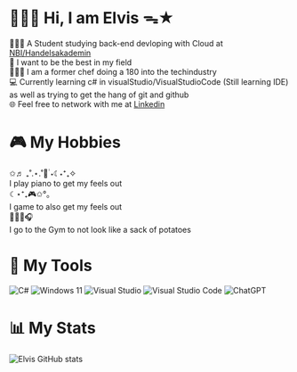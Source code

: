 

# 👨🏻‍💻 Hi, I am Elvis ᯓ★

👨🏻‍💻 A Student studying back-end devloping with Cloud at [NBI/Handelsakademin](https://www.nbi-handelsakademin.se)<br/>
🔆 I want to be the best in my field<br/>
👩🏻‍🍳 I am a former chef doing a 180 into the techindustry<br/>
💻 Currently learning c# in visualStudio/VisualStudioCode (Still learning IDE) as well as trying to get the hang of git and github<br/>
🌐 Feel free to network with me at [Linkedin](https://www.linkedin.com/in/elvis-nilsson-6852892b3)<br/>

# 🎮 My Hobbies<br/>
✩♬ ₊˚.⋆.˚🎹࣪ ࣪⋆☾⋆⁺₊✧<br/>
I play piano to get my feels out<br/>
☾⋆⁺₊🎮✩°｡<br/>
I game to also get my feels out<br/>
🏋🏻‍♀️🎧<br/>
I go to the Gym to not look like a sack of potatoes<br/>

# 🧰 My Tools
![C#](https://img.shields.io/badge/c%23-%23239120.svg?style=for-the-badge&logo=csharp&logoColor=white)
![Windows 11](https://img.shields.io/badge/Windows%2011-%230079d5.svg?style=for-the-badge&logo=Windows%2011&logoColor=white)
![Visual Studio](https://img.shields.io/badge/Visual%20Studio-5C2D91.svg?style=for-the-badge&logo=visual-studio&logoColor=white)
![Visual Studio Code](https://img.shields.io/badge/Visual%20Studio%20Code-0078d7.svg?style=for-the-badge&logo=visual-studio-code&logoColor=white)
![ChatGPT](https://img.shields.io/badge/chatGPT-74aa9c?style=for-the-badge&logo=openai&logoColor=white)

# 📊 My Stats<br/>
![Elvis GitHub stats](https://github-readme-stats.vercel.app/api?sername=ElvisNilssonDev&theme=great-gatsby&show_icons=true)
